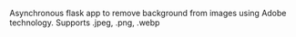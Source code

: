 Asynchronous flask app to remove background from images using Adobe technology.
Supports .jpeg, .png, .webp